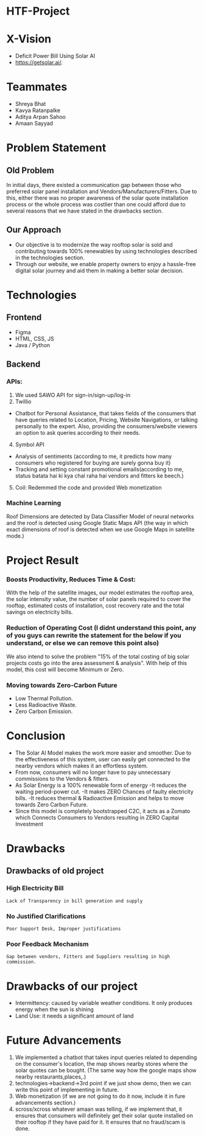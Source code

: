 # HTF-Project

# X-Vision
- Deficit Power Bill Using Solar AI
- https://getsolar.ai/.


# Teammates
- Shreya Bhat
- Kavya Ratanpalke
- Aditya Arpan Sahoo
- Amaan Sayyad


# Problem Statement
## Old Problem
In initial days, there existed a communication gap between those who preferred solar panel installation and Vendors/Manufacturers/Fitters.
Due to this, either there was no proper awareness of the solar quote installation process or the whole process was costlier than one could afford due to several reasons that we have stated in the drawbacks section.
## Our Approach
- Our objective is to modernize the way rooftop solar is sold and contributing towards 100% renewables by using technologies described in the technologies section.
- Through our website, we enable property owners to enjoy a hassle-free digital solar journey and aid them in making a better solar decision.


# Technologies
## Frontend 
- Figma
- HTML, CSS, JS
- Java / Python


## Backend
### APIs:
1. We used SAWO API for sign-in/sign-up/log-in 
2. Twillio
- Chatbot for Personal Assistance, that takes fields of the consumers that have queries related to Location, Pricing, Website Navigations, or talking personally to the expert. Also, providing the consumers/website viewers an option to ask queries according to their needs.
4. Symbol API
- Analysis of sentiments (according to me, it predicts how many consumers who registered for buying are surely gonna buy it)
- Tracking and setting constant promotional emails(according to me, status batata hai ki kya chal raha hai vendors and fitters ke beech.)
5. Coil: Redemmed the code and provided Web monetization


### Machine Learning
Roof Dimensions are detected by Data Classifier Model of neural networks and the roof is detected using Google Static Maps API (the way in which exact dimensions of roof is detected when we use Google Maps in satellite mode.)


# Project Result
### Boosts Productivity, Reduces Time & Cost:
With the help of the satellite images, our model estimates the rooftop area, the solar intensity value, the number of solar panels required to cover the rooftop, estimated costs of installation, cost recovery rate and the total savings on electricity bills.
### Reduction of Operating Cost (I didnt understand this point, any of you guys can rewrite the statement for the below if you understand, or else we can remove this point also)
We also intend to solve the problem "15% of the total costing of big solar projects costs go into the area assessment & analysis". With help of this model, this cost will become Minimum or Zero.
### Moving towards Zero-Carbon Future
- Low Thermal Pollution.
- Less Radioactive Waste.
- Zero Carbon Emission.


# Conclusion
- The Solar Al Model makes the work more easier and smoother. Due to the effectiveness of this system, user can easily get connected to the nearby vendors which makes it an effortless system.
- From now, consumers will no longer have to pay unnecessary commissions to the Vendors & fitters.
- As Solar Energy is a 100% renewable form of energy
    -It reduces the waiting period-power cut.
    -It makes ZERO Chances of faulty electricity bills.
    -It reduces thermal & Radioactive Emission and helps to move towards Zero Carbon Future.
- Since this model is completely bootstrapped C2C, it acts as a Zomato which Connects Consumers to Vendors resulting in ZERO Capital Investment


# Drawbacks
## Drawbacks of old project
### High Electricity Bill
    Lack of Transparency in bill generation and supply
### No Justified Clarifications
    Poor Support Desk, Improper justifications
### Poor Feedback Mechanism
    Gap between vendors, Fitters and Suppliers resulting in high commission.


# Drawbacks of our project
- Intermittency: caused by variable weather conditions. It only produces energy when the sun is shining
- Land Use: it needs a significant amount of land


# Future Advancements 
1. We implemented a chatbot that takes input queries related to depending on the consumer's location, the map shows nearby stores where the solar quotes can be bought. (The same way how the google maps show nearby restaurants,places,.)
2. technologies->backend->3rd point if we just show demo, then we can write this point of implementing in future.
3. Web monetization (if we are not going to do it now, include it in fure advancements section.)
4. scross/xcross whatever amaan was telling, if we implement that, it ensures that consumers will definitely get their solar quote installed on their rooftop if they have paid for it. It ensures that no fraud/scam is done.
